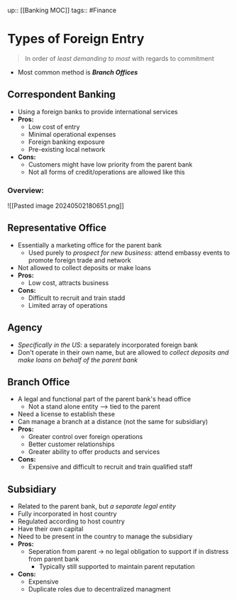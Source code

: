 up:: [[Banking MOC]]
tags:: #Finance 
# Types of Foreign Entry
> In order of *least demanding to most* with regards to commitment 
- Most common method is ***Branch Offices***
## Correspondent Banking
- Using a foreign banks to provide international services
- **Pros:**
	- Low cost of entry
	- Minimal operational expenses
	- Foreign banking exposure
	- Pre-existing local network
- **Cons:**
	- Customers might have low priority from the parent bank
	- Not all forms of credit/operations are allowed like this
### Overview: 
![[Pasted image 20240502180651.png]]
## Representative Office
- Essentially a marketing office for the parent bank
	- Used purely to *prospect for new business:* attend embassy events to promote foreign trade and network
- Not allowed to collect deposits or make loans
-  **Pros:**
	- Low cost, attracts business
- **Cons:**
	- Difficult to recruit and train stadd
	- Limited array of operations
## Agency
- *Specifically in the US*: a separately incorporated foreign bank
-  Don't operate in their own name, but are allowed to *collect deposits and make loans on behalf of the parent bank*
## Branch Office
- A legal and functional part of the parent bank's head office
	- Not a stand alone entity --> tied to the parent
- Need a license to establish these
- Can manage a branch at a distance (not the same for subsidiary)
-  **Pros:**
	- Greater control over foreign operations
	- Better customer relationships
	- Greater ability to offer products and services
- **Cons:**
	- Expensive and difficult to recruit and train qualified staff
## Subsidiary
- Related to the parent bank, but *a separate legal entity*
- Fully incorporated in host country
- Regulated according to host country
- Have their own capital
- Need to be present in the country to manage the subsidiary
-  **Pros:**
	- Seperation from parent -> no legal obligation to support if in distress from parent bank
		- Typically still supported to maintain parent reputation
- **Cons:**
	- Expensive
	- Duplicate roles due to decentralized managment

